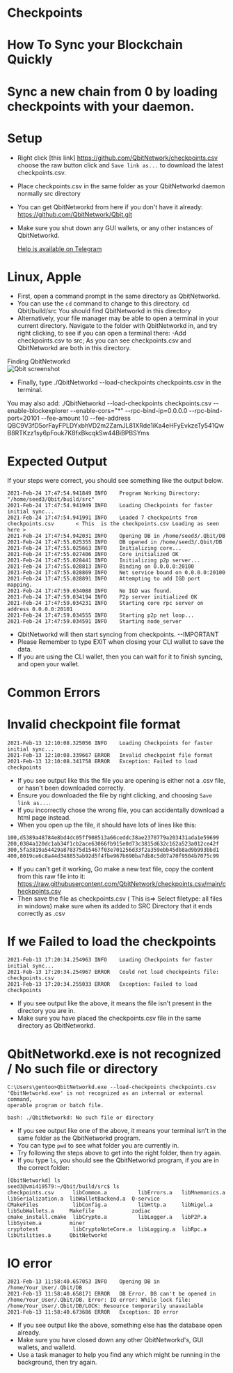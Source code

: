 # Checkpoints
# How To Sync your Blockchain Quickly
# Sync a new chain from 0 by loading  checkpoints with your daemon.

# Setup

- Right click [this link] https://github.com/QbitNetwork/checkpoints.csv choose the raw button click and `Save link as...` to download the latest checkpoints.csv.
- Place checkpoints.csv in the same folder as your QbitNetworkd daemon normally src directory
- You can get QbitNetworkd from here if you don't have it already: https://github.com/QbitNetwork/Qbit.git
- Make sure you shut down any GUI wallets, or any other instances of QbitNetworkd.

  <a href="https://t.me/Qbitcurrency">Help is available on Telegram </a>


# Linux, Apple

- First, open a command prompt in the same directory as QbitNetworkd.
- You can use the `cd` command to change to this directory.  cd Qbit/build/src   You should find QbitNetworkd in this directory
- Alternatively, your file manager may be able to open a terminal in your current directory. Navigate to the folder with QbitNetworkd in, and try right clicking, to see if you can open a terminal there:
-Add checkpoints.csv to src; As you can see checkpoints.csv and QbitNetworkd are both in this directory.

Finding QbitNetworkd 
<br>
<img src="https://github.com/QbitNetwork/checkpoints.csv/blob/main/Screenshot_29.png" alt="Qbit screenshot">

- Finally, type ./QbitNetworkd --load-checkpoints checkpoints.csv  in the terminal.<br>

 You may also add:  ./QbitNetworkd  --load-checkpoints checkpoints.csv --enable-blockexplorer --enable-cors="*" --rpc-bind-ip=0.0.0.0 --rpc-bind-port=20101 --fee-amount 10 --fee-address QBC9V3fD5orFayFPLDYxbhVD2m2ZamJL81XRde1iKa4eHFyEvkzeTy541QwB8RTKzz1sy6pFouk7K8fxBkcqkSw44BiBPBSYms

# Expected Output

If your steps were correct, you should see something like the output below.

```
2021-Feb-24 17:47:54.941849 INFO    Program Working Directory: "/home/seed3/Qbit/build/src"
2021-Feb-24 17:47:54.941949 INFO    Loading Checkpoints for faster initial sync...
2021-Feb-24 17:47:54.941991 INFO    Loaded 7 checkpoints from checkpoints.csv       < This  is the checkpoints.csv Loading as seen here >
2021-Feb-24 17:47:54.942031 INFO    Opening DB in /home/seed3/.Qbit/DB
2021-Feb-24 17:47:55.025355 INFO    DB opened in /home/seed3/.Qbit/DB
2021-Feb-24 17:47:55.025663 INFO    Initializing core...
2021-Feb-24 17:47:55.027406 INFO    Core initialized OK
2021-Feb-24 17:47:55.028441 INFO    Initializing p2p server...
2021-Feb-24 17:47:55.028813 INFO    Binding on 0.0.0.0:20100
2021-Feb-24 17:47:55.028869 INFO    Net service bound on 0.0.0.0:20100
2021-Feb-24 17:47:55.028891 INFO    Attempting to add IGD port mapping.
2021-Feb-24 17:47:59.034088 INFO    No IGD was found.
2021-Feb-24 17:47:59.034194 INFO    P2p server initialized OK
2021-Feb-24 17:47:59.034231 INFO    Starting core rpc server on address 0.0.0.0:20101
2021-Feb-24 17:47:59.034555 INFO    Starting p2p net loop...
2021-Feb-24 17:47:59.034591 INFO    Starting node_server

```

- QbitNetworkd will then start syncing from checkpoints.
--IMPORTANT
- Please Remember to type EXIT when closing your CLI wallet to save the data.
- If you are using the CLI wallet, then you can wait for it to finish syncing, and open your wallet.


# Common Errors

# Invalid checkpoint file format

```
2021-Feb-13 12:10:08.325056 INFO    Loading Checkpoints for faster initial sync...
2021-Feb-13 12:10:08.339667 ERROR   Invalid checkpoint file format
2021-Feb-13 12:10:08.341758 ERROR   Exception: Failed to load checkpoints
```

- If you see output like this the file you are opening is either not a .csv file, or hasn't been downloaded correctly.
- Ensure you downloaded the file by right clicking, and choosing `Save link as...`.
- If you incorrectly chose the wrong file, you can accidentally  download a html page instead.
- When you open up the file, it should have lots of lines like this:

```
100,d5389a48784e8bd4dc05ff908513a66ceddc38ae2370779a203431ada1e59699
200,0384a120dc1ab34f1cb2ace63066fb915e0d73c3815d632c162a523a012ce42f
300,5fa3819a54429a878375d15467f03e701256d33f2a359ebb45db8ad9b993bbd1
400,8019ce6c8a44d348853ab92d5f4fbe967b690ba7db8c5d07a70f9504b7075c99
```

- If you can't get it working, Go make a new text file, copy the content from this raw file into it: https://raw.githubusercontent.com/QbitNetwork/checkpoints.csv/main/checkpoints.csv
- Then save the file as checkpoints.csv ( This is=> Select filetype: all files in windows) make sure when its added to SRC Directory that it ends correctly as .csv

# If we Failed to load the checkpoints

```
2021-Feb-13 17:20:34.254963 INFO    Loading Checkpoints for faster initial sync...
2021-Feb-13 17:20:34.254967 ERROR   Could not load checkpoints file: checkpoints.csv
2021-Feb-13 17:20:34.255033 ERROR   Exception: Failed to load checkpoints
```

- If you see output like the above, it means the file isn't present in the directory you are in.
- Make sure you have placed the checkpoints.csv file in the same directory as QbitNetworkd.

# QbitNetworkd.exe is not recognized / No such file or directory

```
C:\Users\gentoo>QbitNetworkd.exe --load-checkpoints checkpoints.csv
'QbitNetworkd.exe' is not recognized as an internal or external command,
operable program or batch file.
```

`bash: ./QbitNetworkd: No such file or directory`

- If you see output like one of the above, it means your terminal isn't in the same folder as the QbitNetworkd program.
- You can type `pwd` to see what folder you are currently in.
- Try following the steps above to get into the right folder, then try again.
- If you type `ls`, you should see the QbitNetworkd program, if you are in the correct folder:

```
[QbitNetworkd] ls
seed3@vmi419579:~/Qbit/build/src$ ls
checkpoints.csv      libCommon.a          libErrors.a   libMnemonics.a  libSerialization.a  libWalletBackend.a  Q-service
CMakeFiles           libConfig.a          libHttp.a     libNigel.a      libSubWallets.a     Makefile            zodiac
cmake_install.cmake  libCrypto.a          libLogger.a   libP2P.a        libSystem.a         miner
cryptotest           libCryptoNoteCore.a  libLogging.a  libRpc.a        libUtilities.a      QbitNetworkd

```

# IO error

```
2021-Feb-13 11:58:40.657053 INFO    Opening DB in /home/Your_User/.Qbit/DB
2021-Feb-13 11:58:40.658171 ERROR   DB Error. DB can't be opened in /home/Your_User/.Qbit/DB. Error: IO error: While lock file: /home/Your_User/.Qbit/DB/LOCK: Resource temporarily unavailable
2021-Feb-13 11:58:40.673686 ERROR   Exception: IO error
```

- If you see output like the above, something else has the database open already.
- Make sure you have closed down any other QbitNetworkd's, GUI wallets, and walletd.
- Use a task manager to help you find any which might be running in the background, then try again.
